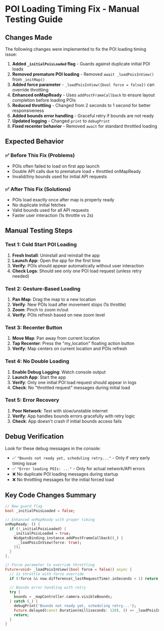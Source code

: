 # POI Loading Timing Fix - Manual Testing Guide

## Changes Made

The following changes were implemented to fix the POI loading timing issue:

1. **Added `_initialPoisLoaded` flag** - Guards against duplicate initial POI loads
2. **Removed premature POI loading** - Removed `await _loadPoisInView()` from `_initMap()`
3. **Added force parameter** - `_loadPoisInView({bool force = false})` can override throttling
4. **Enhanced onMapReady** - Uses `addPostFrameCallback` to ensure layout completion before loading POIs
5. **Reduced throttling** - Changed from 2 seconds to 1 second for better responsiveness
6. **Added bounds error handling** - Graceful retry if bounds are not ready
7. **Updated logging** - Changed `print` to `debugPrint`
8. **Fixed recenter behavior** - Removed `await` for standard throttled loading

## Expected Behavior

### ✅ Before This Fix (Problems)
- POIs often failed to load on first app launch
- Double API calls due to premature load + throttled onMapReady
- Invalid/tiny bounds used for initial API requests

### ✅ After This Fix (Solutions)
- POIs load exactly once after map is properly ready
- No duplicate initial fetches
- Valid bounds used for all API requests
- Faster user interaction (1s throttle vs 2s)

## Manual Testing Steps

### Test 1: Cold Start POI Loading
1. **Fresh Install**: Uninstall and reinstall the app
2. **Launch App**: Open the app for the first time
3. **Verify**: POIs should appear automatically without user interaction
4. **Check Logs**: Should see only one POI load request (unless retry needed)

### Test 2: Gesture-Based Loading
1. **Pan Map**: Drag the map to a new location
2. **Verify**: New POIs load after movement stops (1s throttle)
3. **Zoom**: Pinch to zoom in/out
4. **Verify**: POIs refresh based on new zoom level

### Test 3: Recenter Button
1. **Move Map**: Pan away from current location
2. **Tap Recenter**: Press the "my_location" floating action button
3. **Verify**: Map centers on current location and POIs refresh

### Test 4: No Double Loading
1. **Enable Debug Logging**: Watch console output
2. **Launch App**: Start the app
3. **Verify**: Only one initial POI load request should appear in logs
4. **Check**: No "throttled request" messages during initial load

### Test 5: Error Recovery
1. **Poor Network**: Test with slow/unstable internet
2. **Verify**: App handles bounds errors gracefully with retry logic
3. **Check**: App doesn't crash if initial bounds access fails

## Debug Verification

Look for these debug messages in the console:

- ✅ `"Bounds not ready yet, scheduling retry..."` - Only if very early timing issue
- ✅ `"Error loading POIs: ..."` - Only for actual network/API errors
- ❌ No duplicate POI loading messages during startup
- ❌ No throttling messages for the initial forced load

## Key Code Changes Summary

```dart
// New guard flag
bool _initialPoisLoaded = false;

// Enhanced onMapReady with proper timing
onMapReady: () {
  if (!_initialPoisLoaded) {
    _initialPoisLoaded = true;
    WidgetsBinding.instance.addPostFrameCallback((_) {
      _loadPoisInView(force: true);
    });
  }
},

// Force parameter to override throttling
Future<void> _loadPoisInView({bool force = false}) async {
  // 1s throttle with force override
  if (!force && now.difference(_lastRequestTime).inSeconds < 1) return;
  
  // Bounds error handling with retry
  try {
    bounds = _mapController.camera.visibleBounds;
  } catch (_) {
    debugPrint('Bounds not ready yet, scheduling retry...');
    Future.delayed(const Duration(milliseconds: 120), () => _loadPoisInView(force: true));
    return;
  }
}
```